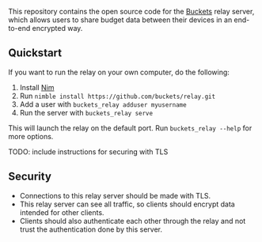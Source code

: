 This repository contains the open source code for the [Buckets](https://www.budgetwithbuckets.com) relay server, which allows users to share budget data between their devices in an end-to-end encrypted way.

## Quickstart

If you want to run the relay on your own computer, do the following:

1. Install [Nim](https://nim-lang.org/)
2. Run `nimble install https://github.com/buckets/relay.git`
3. Add a user with `buckets_relay adduser myusername`
4. Run the server with `buckets_relay serve`

This will launch the relay on the default port. Run `buckets_relay --help` for more options.

TODO: include instructions for securing with TLS

## Security

- Connections to this relay server should be made with TLS.
- This relay server can see all traffic, so clients should encrypt data intended for other clients.
- Clients should also authenticate each other through the relay and not trust the authentication done by this server.

